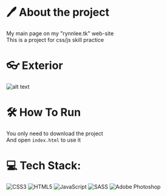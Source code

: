 # 🖊️ About the project
My main page on my "rynnlee.tk" web-site<br>
This is a project for css/js skill practice

# 👓 Exterior
![alt text](https://rynnlee.tk/images/Parallax-1.png)

# 🛠️ How To Run
You only need to download the project<br>
And open ```index.html``` to use it

# 💻 Tech Stack:
![CSS3](https://img.shields.io/badge/css3-%231572B6.svg?style=for-the-badge&logo=css3&logoColor=white) ![HTML5](https://img.shields.io/badge/html5-%23E34F26.svg?style=for-the-badge&logo=html5&logoColor=white) ![JavaScript](https://img.shields.io/badge/javascript-%23323330.svg?style=for-the-badge&logo=javascript&logoColor=%23F7DF1E) ![SASS](https://img.shields.io/badge/SASS-hotpink.svg?style=for-the-badge&logo=SASS&logoColor=white) ![Adobe Photoshop](https://img.shields.io/badge/adobephotoshop-%2331A8FF.svg?style=for-the-badge&logo=adobephotoshop&logoColor=white)